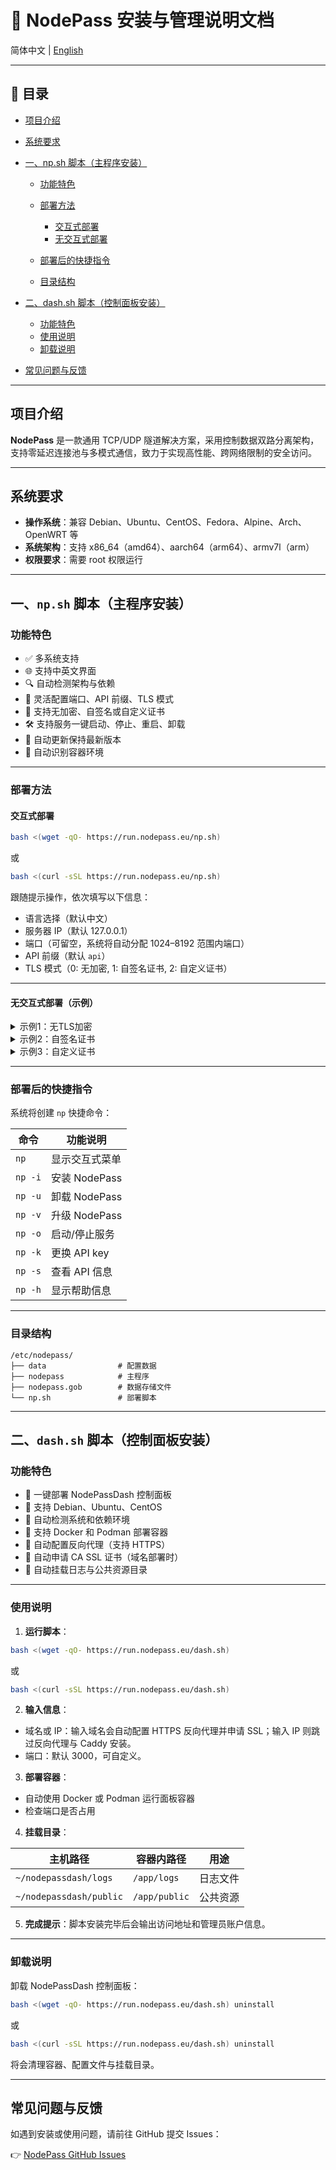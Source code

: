 # 📘 NodePass 安装与管理说明文档

简体中文 | [English](README_EN.md)

---

## 📑 目录

* [项目介绍](#项目介绍)
* [系统要求](#系统要求)
* [一、np.sh 脚本（主程序安装）](#一npsh-脚本主程序安装)

  * [功能特色](#功能特色)
  * [部署方法](#部署方法)

    * [交互式部署](#交互式部署)
    * [无交互式部署](#无交互式部署)
  * [部署后的快捷指令](#部署后的快捷指令)
  * [目录结构](#目录结构)
* [二、dash.sh 脚本（控制面板安装）](#二dashsh-脚本控制面板安装)

  * [功能特色](#功能特色-1)
  * [使用说明](#使用说明)
  * [卸载说明](#卸载说明)
* [常见问题与反馈](#常见问题与反馈)

---

## 项目介绍

**NodePass** 是一款通用 TCP/UDP 隧道解决方案，采用控制数据双路分离架构，支持零延迟连接池与多模式通信，致力于实现高性能、跨网络限制的安全访问。

---

## 系统要求

* **操作系统**：兼容 Debian、Ubuntu、CentOS、Fedora、Alpine、Arch、OpenWRT 等
* **系统架构**：支持 x86\_64（amd64）、aarch64（arm64）、armv7l（arm）
* **权限要求**：需要 root 权限运行

---

## 一、`np.sh` 脚本（主程序安装）

### 功能特色

* ✅ 多系统支持
* 🌐 支持中英文界面
* 🔍 自动检测架构与依赖
* 🔧 灵活配置端口、API 前缀、TLS 模式
* 🔐 支持无加密、自签名或自定义证书
* 🛠️ 支持服务一键启动、停止、重启、卸载
* 🔄 自动更新保持最新版本
* 🐳 自动识别容器环境

---

### 部署方法

#### 交互式部署

```bash
bash <(wget -qO- https://run.nodepass.eu/np.sh)
```
或
```bash
bash <(curl -sSL https://run.nodepass.eu/np.sh)
```

跟随提示操作，依次填写以下信息：

* 语言选择（默认中文）
* 服务器 IP（默认 127.0.0.1）
* 端口（可留空，系统将自动分配 1024–8192 范围内端口）
* API 前缀（默认 `api`）
* TLS 模式（0: 无加密, 1: 自签名证书, 2: 自定义证书）

---

#### 无交互式部署（示例）

<details><summary>示例1：无TLS加密</summary>

```bash
bash <(curl -sSL https://run.nodepass.eu/np.sh) \
  -i \
  --language zh \
  --server_ip 127.0.0.1 \
  --user_port 18080 \
  --prefix api \
  --tls_mode 0
```

</details>

<details><summary>示例2：自签名证书</summary>

```bash
bash <(curl -sSL https://run.nodepass.eu/np.sh) \
  -i \
  --language en \
  --server_ip localhost \
  --user_port 18080 \
  --prefix api \
  --tls_mode 1
```

</details>

<details><summary>示例3：自定义证书</summary>

```bash
bash <(curl -sSL https://run.nodepass.eu/np.sh) \
  -i \
  --language zh \
  --server_ip 1.2.3.4 \
  --user_port 18080 \
  --prefix api \
  --tls_mode 2 \
  --cert_file </path/to/cert.pem> \
  --key_file </path/to/key.pem>
```

</details>

---

### 部署后的快捷指令

系统将创建 `np` 快捷命令：

| 命令      | 功能说明        |
| ------- | ----------- |
| `np`    | 显示交互式菜单     |
| `np -i` | 安装 NodePass |
| `np -u` | 卸载 NodePass |
| `np -v` | 升级 NodePass |
| `np -o` | 启动/停止服务     |
| `np -k` | 更换 API key  |
| `np -s` | 查看 API 信息   |
| `np -h` | 显示帮助信息      |

---

### 目录结构

```
/etc/nodepass/
├── data                # 配置数据
├── nodepass            # 主程序
├── nodepass.gob        # 数据存储文件
└── np.sh               # 部署脚本
```

---

## 二、`dash.sh` 脚本（控制面板安装）

### 功能特色

* 🚀 一键部署 NodePassDash 控制面板
* 🐧 支持 Debian、Ubuntu、CentOS
* 🔧 自动检测系统和依赖环境
* 🐳 支持 Docker 和 Podman 部署容器
* 🔄 自动配置反向代理（支持 HTTPS）
* 🔐 自动申请 CA SSL 证书（域名部署时）
* 📂 自动挂载日志与公共资源目录

---

### 使用说明

1. **运行脚本**：

```bash
bash <(wget -qO- https://run.nodepass.eu/dash.sh)
```
或
```bash
bash <(curl -sSL https://run.nodepass.eu/dash.sh)
```

2. **输入信息**：

* 域名或 IP：输入域名会自动配置 HTTPS 反向代理并申请 SSL；输入 IP 则跳过反向代理与 Caddy 安装。
* 端口：默认 3000，可自定义。

3. **部署容器**：

* 自动使用 Docker 或 Podman 运行面板容器
* 检查端口是否占用

4. **挂载目录**：

| 主机路径                    | 容器内路径         | 用途   |
| ----------------------- | ------------- | ---- |
| `~/nodepassdash/logs`   | `/app/logs`   | 日志文件 |
| `~/nodepassdash/public` | `/app/public` | 公共资源 |

5. **完成提示**：脚本安装完毕后会输出访问地址和管理员账户信息。

---

### 卸载说明

卸载 NodePassDash 控制面板：

```bash
bash <(wget -qO- https://run.nodepass.eu/dash.sh) uninstall
```
或
```bash
bash <(curl -sSL https://run.nodepass.eu/dash.sh) uninstall
```

将会清理容器、配置文件与挂载目录。

---

## 常见问题与反馈

如遇到安装或使用问题，请前往 GitHub 提交 Issues：

👉 [NodePass GitHub Issues](https://github.com/NodePassProject/npsh/issues)
